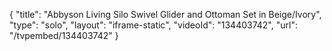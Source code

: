 {
    "title": "Abbyson Living Silo Swivel Glider and Ottoman Set in Beige\/Ivory",
    "type": "solo",
    "layout": "iframe-static",
    "videoId": "134403742",
    "url": "\/tvpembed\/134403742"
}